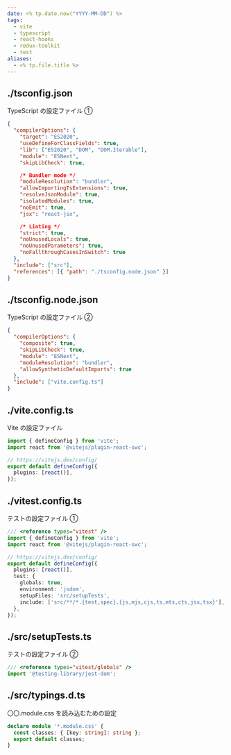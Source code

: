 ```yaml
---
date: <% tp.date.now("YYYY-MM-DD") %>
tags:
  - vite
  - typescript
  - react-hooks
  - redux-toolkit
  - test
aliases:
  - <% tp.file.title %>
---
```


## ./tsconfig.json

TypeScript の設定ファイル ①

```json
{
  "compilerOptions": {
    "target": "ES2020",
    "useDefineForClassFields": true,
    "lib": ["ES2020", "DOM", "DOM.Iterable"],
    "module": "ESNext",
    "skipLibCheck": true,

    /* Bundler mode */
    "moduleResolution": "bundler",
    "allowImportingTsExtensions": true,
    "resolveJsonModule": true,
    "isolatedModules": true,
    "noEmit": true,
    "jsx": "react-jsx",

    /* Linting */
    "strict": true,
    "noUnusedLocals": true,
    "noUnusedParameters": true,
    "noFallthroughCasesInSwitch": true
  },
  "include": ["src"],
  "references": [{ "path": "./tsconfig.node.json" }]
}
```

## ./tsconfig.node.json

TypeScript の設定ファイル ②

```json
{
  "compilerOptions": {
    "composite": true,
    "skipLibCheck": true,
    "module": "ESNext",
    "moduleResolution": "bundler",
    "allowSyntheticDefaultImports": true
  },
  "include": ["vite.config.ts"]
}
```

## ./vite.config.ts

Vite の設定ファイル

```ts
import { defineConfig } from 'vite';
import react from '@vitejs/plugin-react-swc';

// https://vitejs.dev/config/
export default defineConfig({
  plugins: [react()],
});
```

## ./vitest.config.ts

テストの設定ファイル ①

```ts
/// <reference types="vitest" />
import { defineConfig } from 'vite';
import react from '@vitejs/plugin-react-swc';

// https://vitejs.dev/config/
export default defineConfig({
  plugins: [react()],
  test: {
    globals: true,
    environment: 'jsdom',
    setupFiles: 'src/setupTests',
    include: ['src/**/*.{test,spec}.{js,mjs,cjs,ts,mts,cts,jsx,tsx}'],
  },
});
```

## ./src/setupTests.ts

テストの設定ファイル ②

```ts
/// <reference types="vitest/globals" />
import '@testing-library/jest-dom';
```

## ./src/typings.d.ts

〇〇.module.css を読み込むための設定

```ts
declare module '*.module.css' {
  const classes: { [key: string]: string };
  export default classes;
}
```
